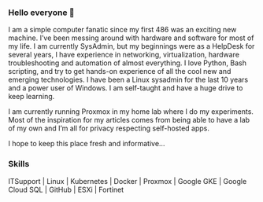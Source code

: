 ### Hello everyone 👋


I am a simple computer fanatic since my first 486 was an exciting new machine. I’ve been messing around with hardware and software for most of my life. I am currently SysAdmin, but my beginnings were as a HelpDesk for several years, I have experience in networking, virtualization, hardware troubleshooting and automation of almost everything. I love Python, Bash scripting, and try to get hands-on experience of all the cool new and emerging technologies. I have been a Linux sysadmin for the last 10 years and a power user of Windows. I am self-taught and have a huge drive to keep learning.

I am currently running Proxmox in my home lab where I do my experiments. Most of the inspiration for my articles comes from being able to have a lab of my own and I’m all for privacy respecting self-hosted apps.

I hope to keep this place fresh and informative…

### Skills
ITSupport	| Linux	| Kubernetes | Docker |	Proxmox |	Google GKE | Google Cloud	SQL |	GitHub | ESXi | Fortinet

